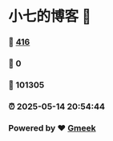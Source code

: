 # 小七的博客 :link:  
### :page_facing_up: [416](/tag.html) 
### :speech_balloon: 0 
### :hibiscus: 101305 
### :alarm_clock: 2025-05-14 20:54:44 
### Powered by :heart: [Gmeek](https://github.com/Meekdai/Gmeek)
